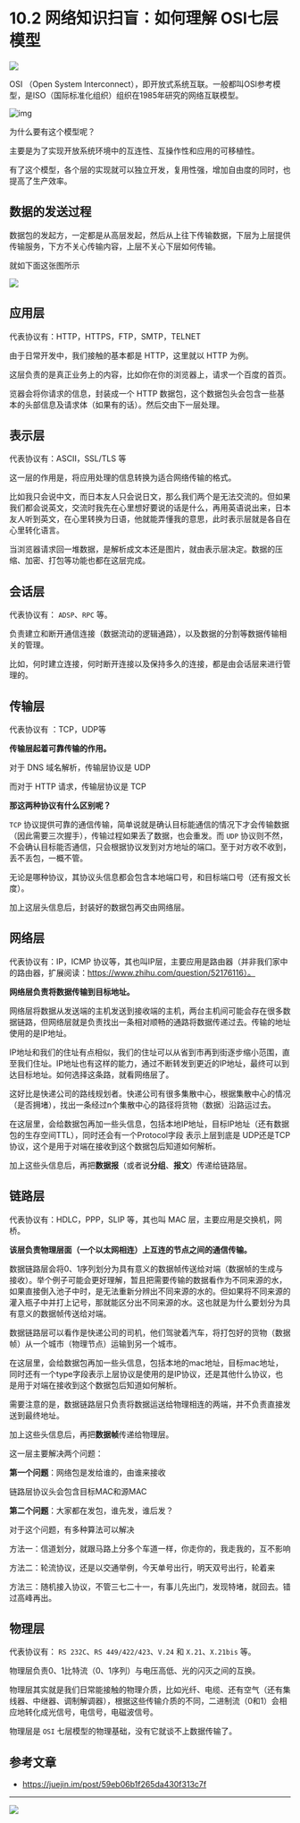 # 10.2 网络知识扫盲：如何理解 OSI七层模型

![](http://image.iswbm.com/20200602135014.png)

OSI （Open System Interconnect），即开放式系统互联。一般都叫OSI参考模型，是ISO（国际标准化组织）组织在1985年研究的网络互联模型。

![img](https://pic4.zhimg.com/80/v2-854e3df8ea850c977c30cb1deb1f64db_1440w.jpg)

为什么要有这个模型呢？

主要是为了实现开放系统环境中的互连性、互操作性和应用的可移植性。

有了这个模型，各个层的实现就可以独立开发，复用性强，增加自由度的同时，也提高了生产效率。

## 数据的发送过程

数据包的发起方，一定都是从高层发起，然后从上往下传输数据，下层为上层提供传输服务，下方不关心传输内容，上层不关心下层如何传输。

就如下面这张图所示

![](http://image.iswbm.com/20200526233356.png)



## 应用层

代表协议有：HTTP，HTTPS，FTP，SMTP，TELNET

由于日常开发中，我们接触的基本都是 HTTP，这里就以 HTTP 为例。

这层负责的是真正业务上的内容，比如你在你的浏览器上，请求一个百度的首页。

览器会将你请求的信息，封装成一个 HTTP 数据包，这个数据包头会包含一些基本的头部信息及请求体（如果有的话）。然后交由下一层处理。

## 表示层

代表协议有：ASCII，SSL/TLS 等

这一层的作用是，将应用处理的信息转换为适合网络传输的格式。

比如我只会说中文，而日本友人只会说日文，那么我们两个是无法交流的。但如果我们都会说英文，交流时我先在心里想好要说的话是什么，再用英语说出来，日本友人听到英文，在心里转换为日语，他就能弄懂我的意思，此时表示层就是各自在心里转化语言。

当浏览器请求回一堆数据，是解析成文本还是图片，就由表示层决定。数据的压缩、加密、打包等功能也都在这层完成。

## 会话层

代表协议有： `ADSP`、`RPC` 等。

负责建立和断开通信连接（数据流动的逻辑通路），以及数据的分割等数据传输相关的管理。

比如，何时建立连接，何时断开连接以及保持多久的连接，都是由会话层来进行管理的。



## 传输层

代表协议有 ：TCP，UDP等

**传输层起着可靠传输的作用。**

对于 DNS 域名解析，传输层协议是 UDP

而对于 HTTP 请求，传输层协议是 TCP

**那这两种协议有什么区别呢？**

`TCP` 协议提供可靠的通信传输，简单说就是确认目标能通信的情况下才会传输数据（因此需要三次握手），传输过程如果丢了数据，也会重发。而 `UDP` 协议则不然，不会确认目标能否通信，只会根据协议发到对方地址的端口。至于对方收不收到，丢不丢包，一概不管。

无论是哪种协议，其协议头信息都会包含本地端口号，和目标端口号（还有报文长度）。

加上这层头信息后，封装好的数据包再交由网络层。

## 网络层

代表协议有：IP，ICMP 协议等，其也叫IP层，主要应用是路由器（并非我们家中的路由器，扩展阅读：https://www.zhihu.com/question/52176116）。

**网络层负责将数据传输到目标地址。**

网络层将数据从发送端的主机发送到接收端的主机，两台主机间可能会存在很多数据链路，但网络层就是负责找出一条相对顺畅的通路将数据传递过去。传输的地址使用的是IP地址。

IP地址和我们的住址有点相似，我们的住址可以从省到市再到街逐步缩小范围，直至我们住址。IP地址也有这样的能力，通过不断转发到更近的IP地址，最终可以到达目标地址。如何选择这条路，就看网络层了。

这好比是快递公司的路线规划者。快递公司有很多集散中心，根据集散中心的情况（是否拥堵），找出一条经过n个集散中心的路径将货物（数据）沿路运过去。

在这层里，会给数据包再加一些头信息，包括本地IP地址，目标IP地址（还有数据包的生存空间TTL），同时还会有一个Protocol字段 表示上层到底是 UDP还是TCP协议，这个是用于对端在接收到这个数据包后知道如何解析。

加上这些头信息后，再把**数据报**（或者说**分组**、**报文**）传递给链路层。



## 链路层

代表协议有：HDLC，PPP，SLIP 等，其也叫 MAC 层，主要应用是交换机，网桥。

**该层负责物理层面（一个以太网相连）上互连的节点之间的通信传输。**

数据链路层会将0、1序列划分为具有意义的数据帧传送给对端（数据帧的生成与接收）。举个例子可能会更好理解，暂且把需要传输的数据看作为不同来源的水，如果直接倒入池子中时，是无法重新分辨出不同来源的水的。但如果将不同来源的灌入瓶子中并打上记号，那就能区分出不同来源的水。这也就是为什么要划分为具有意义的数据帧传送给对端。

数据链路层可以看作是快递公司的司机，他们驾驶着汽车，将打包好的货物（数据帧）从一个城市（物理节点）运输到另一个城市。

在这层里，会给数据包再加一些头信息，包括本地的mac地址，目标mac地址，同时还有一个type字段表示上层协议是使用的是IP协议，还是其他什么协议，也是用于对端在接收到这个数据包后知道如何解析。

需要注意的是，数据链路层只负责将数据运送给物理相连的两端，并不负责直接发送到最终地址。

加上这些头信息后，再把**数据帧**传递给物理层。



这一层主要解决两个问题：

**第一个问题**：网络包是发给谁的，由谁来接收

链路层协议头会包含目标MAC和源MAC

**第二个问题**：大家都在发包，谁先发，谁后发？

对于这个问题，有多种算法可以解决

方法一：信道划分，就跟马路上分多个车道一样，你走你的，我走我的，互不影响

方法二：轮流协议，还是以交通举例，今天单号出行，明天双号出行，轮着来

方法三：随机接入协议，不管三七二十一，有事儿先出门，发现特堵，就回去。错过高峰再出。



## 物理层

代表协议有： `RS 232C`、`RS 449/422/423`、`V.24` 和 `X.21`、`X.21bis` 等。

物理层负责0、1比特流（0、1序列）与电压高低、光的闪灭之间的互换。

物理层其实就是我们日常能接触的物理介质，比如光纤、电缆、还有空气（还有集线器、中继器、调制解调器），根据这些传输介质的不同，二进制流（0和1）会相应地转化成光信号，电信号，电磁波信号。

物理层是 `OSI` 七层模型的物理基础，没有它就谈不上数据传输了。



## 参考文章

- https://juejin.im/post/59eb06b1f265da430f313c7f



---



![](http://image.iswbm.com/20200607174235.png)